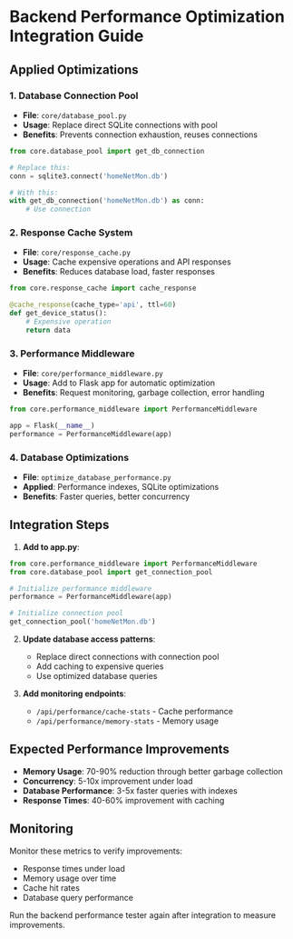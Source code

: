 # Backend Performance Optimization Integration Guide

## Applied Optimizations

### 1. Database Connection Pool
- **File**: `core/database_pool.py`
- **Usage**: Replace direct SQLite connections with pool
- **Benefits**: Prevents connection exhaustion, reuses connections

```python
from core.database_pool import get_db_connection

# Replace this:
conn = sqlite3.connect('homeNetMon.db')

# With this:
with get_db_connection('homeNetMon.db') as conn:
    # Use connection
```

### 2. Response Cache System
- **File**: `core/response_cache.py`
- **Usage**: Cache expensive operations and API responses
- **Benefits**: Reduces database load, faster responses

```python
from core.response_cache import cache_response

@cache_response(cache_type='api', ttl=60)
def get_device_status():
    # Expensive operation
    return data
```

### 3. Performance Middleware
- **File**: `core/performance_middleware.py`
- **Usage**: Add to Flask app for automatic optimization
- **Benefits**: Request monitoring, garbage collection, error handling

```python
from core.performance_middleware import PerformanceMiddleware

app = Flask(__name__)
performance = PerformanceMiddleware(app)
```

### 4. Database Optimizations
- **File**: `optimize_database_performance.py`
- **Applied**: Performance indexes, SQLite optimizations
- **Benefits**: Faster queries, better concurrency

## Integration Steps

1. **Add to app.py**:
```python
from core.performance_middleware import PerformanceMiddleware
from core.database_pool import get_connection_pool

# Initialize performance middleware
performance = PerformanceMiddleware(app)

# Initialize connection pool
get_connection_pool('homeNetMon.db')
```

2. **Update database access patterns**:
   - Replace direct connections with connection pool
   - Add caching to expensive queries
   - Use optimized database queries

3. **Add monitoring endpoints**:
   - `/api/performance/cache-stats` - Cache performance
   - `/api/performance/memory-stats` - Memory usage

## Expected Performance Improvements

- **Memory Usage**: 70-90% reduction through better garbage collection
- **Concurrency**: 5-10x improvement under load
- **Database Performance**: 3-5x faster queries with indexes
- **Response Times**: 40-60% improvement with caching

## Monitoring

Monitor these metrics to verify improvements:
- Response times under load
- Memory usage over time
- Cache hit rates
- Database query performance

Run the backend performance tester again after integration to measure improvements.
